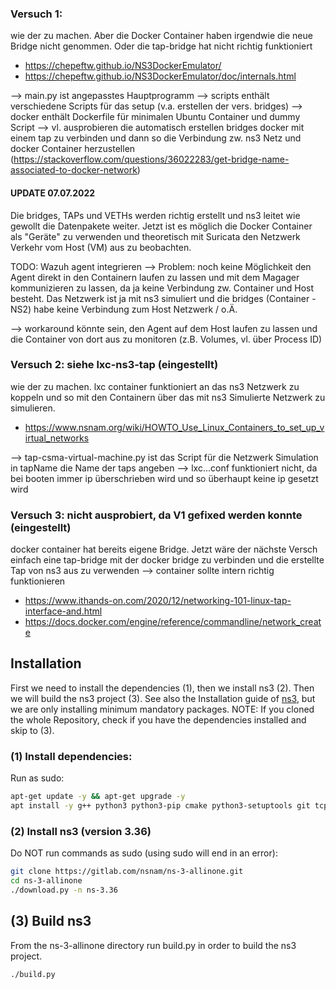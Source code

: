 ### Versuch 1: 

wie der zu machen. Aber die Docker Container haben irgendwie die neue Bridge nicht genommen. Oder die 
        tap-bridge hat nicht richtig funktioniert
- https://chepeftw.github.io/NS3DockerEmulator/ 
- https://chepeftw.github.io/NS3DockerEmulator/doc/internals.html

--> main.py ist angepasstes Hauptprogramm
--> scripts enthält verschiedene Scripts für das setup (v.a. erstellen der vers. bridges)
--> docker enthält Dockerfile für minimalen Ubuntu Container und dummy Script
--> vl. ausprobieren die automatisch erstellen bridges docker mit einem tap zu verbinden und dann so die Verbindung zw. ns3 Netz und docker Container
        herzustellen (https://stackoverflow.com/questions/36022283/get-bridge-name-associated-to-docker-network)

#### UPDATE 07.07.2022
Die bridges, TAPs und VETHs werden richtig erstellt und ns3 leitet wie gewollt die Datenpakete weiter. Jetzt ist es möglich die Docker Container als "Geräte" zu verwenden und theoretisch mit Suricata den Netzwerk Verkehr vom Host (VM) aus zu beobachten.


TODO: Wazuh agent integrieren --> Problem: noch keine Möglichkeit den Agent direkt in den Containern laufen zu lassen und mit dem Magager kommunizieren zu lassen, da ja keine Verbindung zw. Container und Host besteht. Das Netzwerk ist ja mit ns3 simuliert und die bridges (Container - NS2) habe keine Verbindung zum Host Netzwerk / o.Ä. 

--> workaround könnte sein, den Agent auf dem Host laufen zu lassen und die Container von dort aus zu monitoren (z.B. Volumes, vl. über Process ID)


### Versuch 2: siehe lxc-ns3-tap (eingestellt)

wie der zu machen. lxc container funktioniert an das ns3 Netzwerk zu koppeln und so mit den Containern über das mit ns3 Simulierte Netzwerk zu simulieren.
- https://www.nsnam.org/wiki/HOWTO_Use_Linux_Containers_to_set_up_virtual_networks

--> tap-csma-virtual-machine.py ist das Script für die Netzwerk Simulation in tapName die Name der taps angeben
--> lxc...conf funktioniert nicht, da bei booten immer ip überschrieben wird und so überhaupt keine ip gesetzt wird

### Versuch 3: nicht ausprobiert, da V1 gefixed werden konnte (eingestellt)

docker container hat bereits eigene Bridge. Jetzt wäre der nächste Versch einfach eine tap-bridge mit der docker bridge zu verbinden und die erstellte Tap von ns3 aus zu verwenden --> container sollte intern richtig funktionieren

- https://www.ithands-on.com/2020/12/networking-101-linux-tap-interface-and.html
- https://docs.docker.com/engine/reference/commandline/network_create


## Installation

First we need to install the dependencies (1), then we install ns3 (2). Then we will build the ns3 project (3). See also the Installation guide of [ns3](https://www.nsnam.org/wiki/Installation), but we are only installing minimum mandatory packages. 
NOTE: If you cloned the whole Repository, check if you have the dependencies installed and skip to (3).

### (1) Install dependencies:
Run as sudo:
```bash
apt-get update -y && apt-get upgrade -y
apt install -y g++ python3 python3-pip cmake python3-setuptools git tcpdump uml-utilities bridge-utils
```

### (2) Install ns3 (version 3.36)
Do NOT run commands as sudo (using sudo will end in an error):
```bash 
git clone https://gitlab.com/nsnam/ns-3-allinone.git 
cd ns-3-allinone 
./download.py -n ns-3.36 
```
## (3) Build ns3
From the ns-3-allinone directory run build.py in order to build the ns3 project.
```bash
./build.py 
```
